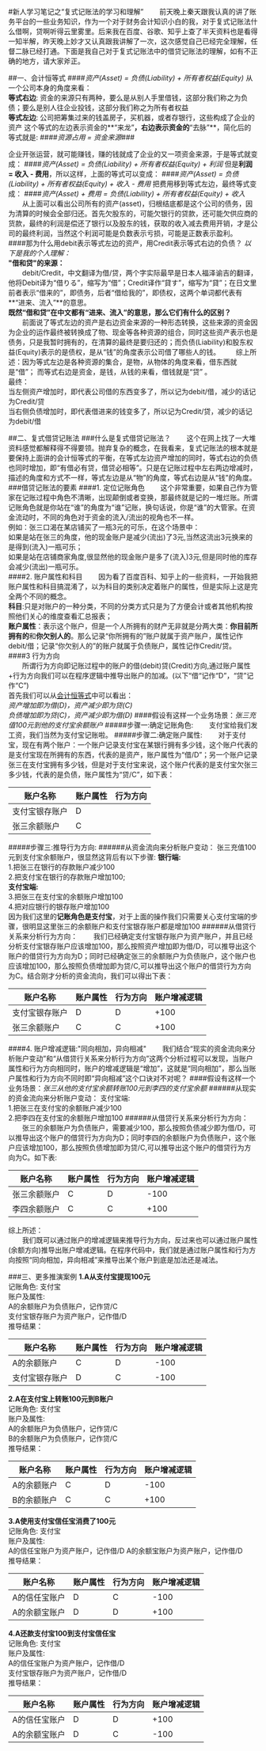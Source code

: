 #新人学习笔记之“复式记账法的学习和理解”
&emsp;&emsp;前天晚上秦天跟我认真的讲了账务平台的一些业务知识，作为一个对于财务会计知识小白的我，对于复式记账法什么借啊，贷啊听得云里雾里。后来我在百度、谷歌、知乎上查了半天资料也是看得一知半解，昨天晚上妙才又认真跟我讲解了一次，这次感觉自己已经完全理解，任督二脉已经打通。下面是我自己对于复式记账法中的借贷记账法的理解，如有不正确的地方，请大家斧正。

##一、会计恒等式
####*资产(Asset) = 负债(Liability)  +  所有者权益(Equity)*
从一个公司本身的角度来看：  
**等式右边**: 资金的来源只有两种，要么是从别人手里借钱，这部分我们称之为负债；要么是别人往企业投钱，这部分我们称之为所有者权益  
**等式左边**: 公司把筹集过来的钱盖房子，买机器，或者存银行，这些构成了企业的资产 
这个等式的左边表示资金的**“来龙”**，右边表示资金的**“去脉”**，简化后的等式就是:
####*资源占用 = 资金来源*###
   
企业开张运营，就可能赚钱，赚的钱就成了企业的又一项资金来源，于是等式就变成：
####*资产(Asset) = 负债(Liability)  +  所有者权益(Equity) + 利润*
但是**利润 = 收入 - 费用**，所以这样，上面的等式可以变成：
####*资产(Asset) = 负债(Liability)  +  所有者权益(Equity) + 收入 - 费用*
把费用移到等式左边，最终等式变成：
####*资产(Asset) + 费用 = 负债(Liability)  +  所有者权益(Equity) + 收入*
&emsp;&emsp;从上面可以看出公司所有的资产(asset)，归根结底都是这个公司的债务，因为清算的时候会全部归还。首先欠股东的，可能欠银行的贷款，还可能欠供应商的货款，最终的利润是偿还了银行以及股东的钱，获取的收入减去费用开销，才是公司的最终利润，当然这个利润可能是负数表示亏损，可能是正数表示盈利。  
####那为什么用debit表示等式左边的资产，用Credit表示等式右边的负债？
*以下是我的个人理解：*   
**"借和贷"的来源：**  
&emsp;&emsp;debit/Credit，中文翻译为借/贷，两个字实际最早是日本人福泽谕吉的翻译，他将Debit译为“借りる”，缩写为“借”；Credit译作“貸す”，缩写为“貸”；在日文里前者表示“借来的”，即债务，后者“借给我的”，即债权，这两个单词都代表有**“进来、流入”**的意思。  
**既然“借和贷”在中文都有“进来、流入”的意思，那么它们有什么的区别？**     
&emsp;&emsp;前面说了等式左边的资产是右边资金来源的一种形态转换，这些来源的资金因为企业的运作最终被转换成了物、现金等各种资源的组合，同时这些资产表示也是债务，只是我暂时拥有的，在清算的最终是要归还的；而负债(Liability)和股东权益(Equity)表示的是债权，是从“钱”的角度表示公司借了哪些人的钱。
&emsp;&emsp;综上所述：因为等式左边是各种资源的集合，是物，从物体的角度来看，借东西就是“借”；
而等式右边是资金，是钱，从钱的来看，借钱就是“贷” 。   
最终：  
当左侧资产增加时，即代表公司借的东西变多了，所以记为debit/借，减少的话记为Credit/贷  
当右侧负债增加时，即代表借进来的钱变多了，所以记为Credit/贷，减少的话记为debit/借  

##二、复式借贷记账法
###什么是复式借贷记账法？
&emsp;&emsp;这个在网上找了一大堆资料感觉都解释得不得要领。抛弃复杂的概念，在我看来，复式记账法的根本就是要保持上面讲的会计恒等式的平衡，在等式左边资产增加的同时，等式右边的负债也同时增加，即“有借必有贷，借贷必相等”。只是在记账过程中左右两边增减时，描述的角度和方式不一样，等式左边是从“物”的角度，等式右边是从“钱”的角度。
###借贷记账法的要素 
####1. 定位记账角色 
&emsp;&emsp;这个非常重要，如果自己作为管家在记账过程中角色不清晰，出现颠倒或者变换，那最终就是记的一堆烂账。所谓记账角色就是你站在“谁”的角度为“谁”记账，换句话说，你是“谁”的大管家。在资金流动时，不同的角色对于资金的流入/流出的视角也不一样。  
例如：张三口渴在某店铺买了一瓶3元的可乐，在这个场景中：  
如果是站在张三的角度，他的现金账户是减少(流出)了3元,当然这流出3元换来的是得到(流入)一瓶可乐；  
如果是站在店铺商家角度,很显然他的现金账户是多了(流入)3元,但是同时他的库存会减少(流出)一瓶可乐。  
####2. 账户属性和科目
&emsp;&emsp;因为看了百度百科、知乎上的一些资料，一开始我把账户属性和科目搞混淆了，以为科目的类别决定着账户的属性，但是实际上这是完全两个不同的概念。  
**科目**:只是对账户的一种分类，不同的分类方式只是为了方便会计或者其他机构按照他们关心的维度查看汇总报表；  
**账户属性**：表示这个账户，但是一个人所拥有的财产无非就是分两大类：**你目前所拥有的**和**你欠别人的**。那么记录“你所拥有的”账户就属于资产账户，属性记作debit/借；记录“你欠别人的”的账户就属于负债账户，属性记作Credit/贷。  
####3 行为方向  
&emsp;&emsp;所谓行为方向即记账过程中的账户的借(debit)贷(Credit)方向,通过账户属性+行为方向我们可以在程序逻辑中推导出账户的加减。(以下“借“记作“D”，“贷”记作“C”)  
首先我们可以从[会计恒等式](#会计恒等式)中可以看出：  
*资产增加即为借(D)，资产减少即为贷(C)  
负债增加即为贷(C)，资产减少即为借(D)* 
####假设有这样一个业务场景：*张三充值100元到他的支付宝余额账户*
#####步骤一:确定记账角色:
&emsp;&emsp;支付宝给我们发工资，我们当然为支付宝记账啦。
#####步骤二:确定账户属性:
&emsp;&emsp;对于支付宝，现在有两个账户：一个账户记录支付宝在某银行拥有多少钱，这个账户代表的是支付宝现在所拥有的东西，代表的是资产，账户属性为“借/D”；另一个账户记录张三在支付宝拥有多少钱，但是对于支付宝来说，这个账户代表的是支付宝欠张三多少钱，代表的是负债，账户属性为“贷/C”，如下表：

账户名称 | 账户属性 | 行为方向  
----|------|----
支付宝银存账户| D  |  
张三余额账户| C  |  

#####步骤三:推导行为方向:
######从资金流向来分析账户变动：
张三充值100元到支付宝余额账户，很显然这背后有以下步骤: 
**银行端:**  
1.把张三在银行的存款账户减少100  
2.把支付宝在银行的存款账户增加100;  
**支付宝端:**  
3.把张三在支付宝的余额账户增加100  
4.把对应银行的银存账户增加100  
因为我们这里的**记账角色是支付宝**，对于上面的操作我们只需要关心支付宝端的步骤，很明显这里张三的余额账户和支付宝银存账户都是增加100
######从借贷行关系来分析行为方向：
&emsp;&emsp;我们已经确定支付宝银存账户为资产账户，并且已经分析支付宝银存账户应该增加100，那么按照资产增加即为借/D，可以推导出这个账户的借贷行为方向为D；同时已经确定张三的余额账户为负债账户，这个账户也应该增加100，那么按照负债增加即为贷/C,可以推导出这个账户的借贷行为方向为C。结合刚才分析的资金流向，我们可以得出下表：

账户名称 | 账户属性 | 行为方向 |账户增减逻辑
----|------|----|----
支付宝银存账户 | D  | D  | +100
张三余额账户| C  | C     | +100


####4. 账户增减逻辑:"同向相加，异向相减"
&emsp;&emsp;我们结合“现实的资金流向来分析账户变动”和“从借贷行关系来分析行为方向”这两个分析过程可以发现，当账户属性和行为方向相同时，账户的增减逻辑是“增加”，这就是“同向相加”，那么当账户属性和行为方向不同时即“异向相减”这个口诀对不对呢？
####假设有这样一个业务场景：*张三从他的支付宝余额转账100元到李四的支付宝余额*
######从现实的资金流向来分析账户变动：
支付宝端:  
1.把张三在支付宝的余额账户减少100  
2.把李四在支付宝的余额账户增加100
######从借贷行关系来分析行为方向：
&emsp;&emsp;张三的余额账户为负债账户，需要减少100，那么按照负债减少即为借/D，可以推导出这个账户的借贷行为方向为D；同时李四的余额账户为负债账户，这个账户应该增加100，那么按照负债增加即为贷/C,可以推导出这个账户的借贷行为方向为C。如下表:

账户名称 | 账户属性 | 行为方向 |账户增减逻辑  
----|------|----|----  
张三余额账户 | C  | D  | -100  
李四余额账户| C  | C     | +100  

综上所述：  
&emsp;&emsp;我们既可以通过账户的增减逻辑来推导行为方向，反过来也可以通过账户属性(余额方向)推导出账户增减逻辑。在程序代码中，我们就是通过账户属性和行为方向按照“同向相加，异向相减”来推导出某个账户到底是加法还是减法。

###三、更多推演案例
**1.A从支付宝提现100元**  
记账角色: 支付宝   
账户及属性:   
A的余额账户为负债账户，记作贷/C     
支付宝银存账户为资产账户，记作借/D    
推导结果：

账户名称 | 账户属性 | 行为方向 |账户增减逻辑  
----|------|----|----  
A的余额账户| C | D  | -100  
支付宝银存账户| D | C  | -100 
   
**2.A在支付宝上转账100元到B账户**  
记账角色: 支付宝  
账户及属性:   
A的余额账户为负债账户，记作贷/C     
B的余额账户为负债账户，记作贷/C   
推导结果：

账户名称 | 账户属性 | 行为方向 |账户增减逻辑
----|------|----|----
A的余额账户| C | D  | -100
B的余额账户| C | C  | +100

**3.A使用支付宝信任宝消费了100元**  
记账角色: 支付宝   
账户及属性:   
A的信任宝账户为资产账户，记作借/D
A的余额宝账户为资产账户，记作借/D        
推导结果：

账户名称 | 账户属性 | 行为方向 |账户增减逻辑
----|------|----|----
A的信任宝账户| D | C  | -100  
A的余额宝账户| D | D  | +100

**4.A还款支付宝100到支付宝信任宝**  
记账角色: 支付宝   
账户及属性:   
A的信任宝账户为资产账户，记作借/D   
支付宝银存账户为资产账户，记作借/D   
推导结果：

账户名称 | 账户属性 | 行为方向 |账户增减逻辑
----|------|----|----
A的信任宝账户| D | D  | +100  
A的余额宝账户| D | C  | -100



